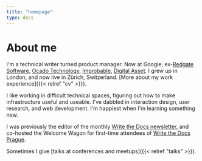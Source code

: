```yaml
---
title: "homepage"
type: docs
---
```


# About me

I'm a technical writer turned product manager. Now at Google; ex-[Redgate Software](http://www.red-gate.com/), [Ocado Technology](http://www.ocadotechnology.com/), [Improbable](https://improbable.io), [Digital Asset](http://digitalasset.com). I grew up in London, and now live in Zürich, Switzerland. [More about my work experience]({{< relref "cv" >}}).

I like working in difficult technical spaces, figuring out how to make infrastructure useful and useable. I've dabbled in interaction design, user research, and web development. I'm happiest when I'm learning something new.

I was previously the editor of the monthly [Write the Docs newsletter](http://www.writethedocs.org/newsletter/), and co-hosted the Welcome Wagon for first-time attendees of [Write the Docs Prague](http://www.writethedocs.org/conf/prague/2018/).

Sometimes I give [talks at conferences and meetups]({{< relref "talks" >}}).

